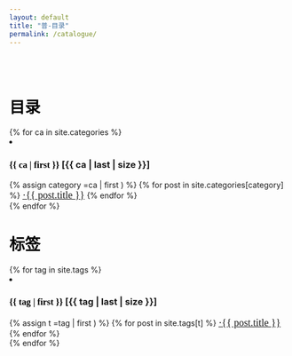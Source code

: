```yaml
---
layout: default
title: "普-目录"
permalink: /catalogue/
---
```

<!--specially for classification page-->
<br />
<br />
<div class="row">
<div class="col-sm-5 col-sm-offset-0">
  <h1><strong><font face="STKaiti" color="black">目录</font></strong></h1>
  <div class="categories">
    {% for ca in site.categories %}
      <li class="tags"><h3><font face="STKaiti" color="black">{{ ca | first }}</font> [<span>{{ ca | last | size }}]</span></h3>
      {% assign category =ca | first ) %}
        {% for post in site.categories[category] %}
        <font face="STKaiti" size="4"><a class="post-link" href="{{ site.baseurl }}{{ post.url }}">·{{ post.title }}</a></font>
        <!-- <div class="likids"><a class="post-link" href="{{ site.baseurl }}{{ post.url }}">{{ post.title }}</a></div> -->
        {% endfor %}
      </li>
    {% endfor %}
  </div>
</div>
<div class="col-sm-5 col-sm-offset-1">
  <h1><strong><font face="STKaiti" color="black">标签</font></strong></h1>
  <div>
    {% for tag in site.tags %}
      <li class="tags"><h3><font face="STKaiti" color="black">{{ tag  | first }}</font> [<span>{{ tag | last | size }}]</span></h3>
      {% assign t =tag | first ) %}
        {% for post in site.tags[t] %}
        <font face="STKaiti" size="4"><a class="post-link" href="{{ site.baseurl }}{{ post.url }}">·{{ post.title }}</a></font>
        {% endfor %}
      </li>
    {% endfor %}
  </div>
</div>
</div>



